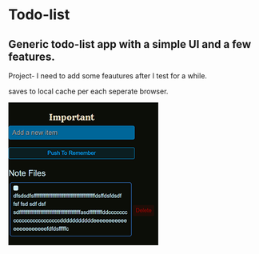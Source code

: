 <!-- note to self npm run deploy for github pages -->

# Todo-list

## Generic todo-list app with a simple UI and a few features. ##

Project- I need to add some feautures after I test for a while.

saves to local cache per each seperate browser.

![image](todoReadme.png)
